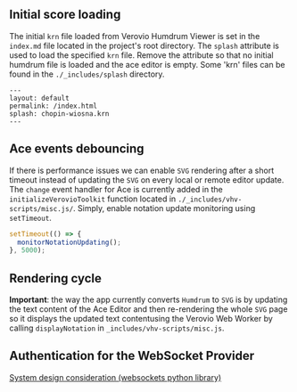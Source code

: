 ## Initial score loading
The initial `krn` file loaded from Verovio Humdrum Viewer is set in the `index.md` file located
in the project's root directory. The `splash` attribute is used to load the specified `krn` file.
Remove the attribute so that no initial humdrum file is loaded and the ace editor is empty.
Some 'krn' files can be found in the `./_includes/splash` directory.
```
---
layout: default
permalink: /index.html
splash: chopin-wiosna.krn
---
```

## Ace events debouncing
If there is performance issues we can enable `SVG` rendering after a short timeout instead of updating
the `SVG` on every local or remote editor update. The `change` event handler for Ace is currently added
in the `initializeVerovioToolkit` function located in `./_includes/vhv-scripts/misc.js/`.
Simply, enable notation update monitoring using `setTimeout`.
```javascript
setTimeout(() => {
  monitorNotationUpdating();
}, 5000);
```

## Rendering cycle
**Important**: the way the app currently converts `Humdrum` to `SVG` is by updating the text content of the Ace Editor and then re-rendering
the whole `SVG` page so it displays the updated text contentusing the Verovio Web Worker by calling `displayNotation` in `_includes/vhv-scripts/misc.js`.

## Authentication for the WebSocket Provider
[System design consideration (websockets python library)](https://websockets.readthedocs.io/en/latest/topics/authentication.html)